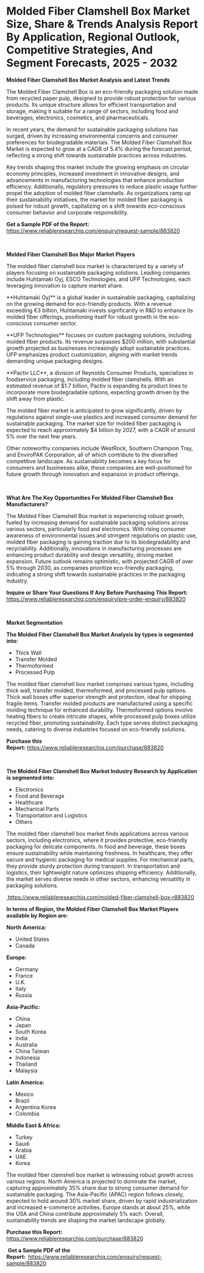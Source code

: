 <p><h1>Molded Fiber Clamshell Box Market Size, Share & Trends Analysis Report By Application, Regional Outlook, Competitive Strategies, And Segment Forecasts, 2025 - 2032</h1></p><p><strong>Molded Fiber Clamshell Box Market Analysis and Latest Trends</strong></p>
<p><p>The Molded Fiber Clamshell Box is an eco-friendly packaging solution made from recycled paper pulp, designed to provide robust protection for various products. Its unique structure allows for efficient transportation and storage, making it suitable for a range of sectors, including food and beverages, electronics, cosmetics, and pharmaceuticals. </p><p>In recent years, the demand for sustainable packaging solutions has surged, driven by increasing environmental concerns and consumer preferences for biodegradable materials. The Molded Fiber Clamshell Box Market is expected to grow at a CAGR of 5.4% during the forecast period, reflecting a strong shift towards sustainable practices across industries. </p><p>Key trends shaping this market include the growing emphasis on circular economy principles, increased investment in innovative designs, and advancements in manufacturing technologies that enhance production efficiency. Additionally, regulatory pressures to reduce plastic usage further propel the adoption of molded fiber clamshells. As organizations ramp up their sustainability initiatives, the market for molded fiber packaging is poised for robust growth, capitalizing on a shift towards eco-conscious consumer behavior and corporate responsibility.</p></p>
<p><strong>Get a Sample PDF of the Report:&nbsp;</strong> <a href="https://www.reliableresearchiq.com/enquiry/request-sample/883820?utm_campaign=3735&utm_medium=2&utm_source=Github&utm_content=ia&utm_term=19042025&utm_id=molded-fiber-clamshell-box">https://www.reliableresearchiq.com/enquiry/request-sample/883820</a></p>
<p>&nbsp;</p>
<p><strong>Molded Fiber Clamshell Box Major Market Players</strong></p>
<p><p>The molded fiber clamshell box market is characterized by a variety of players focusing on sustainable packaging solutions. Leading companies include Huhtamaki Oyj, ESCO Technologies, and UFP Technologies, each leveraging innovation to capture market share.</p><p>**Huhtamaki Oyj** is a global leader in sustainable packaging, capitalizing on the growing demand for eco-friendly products. With a revenue exceeding €3 billion, Huhtamaki invests significantly in R&D to enhance its molded fiber offerings, positioning itself for robust growth in the eco-conscious consumer sector.</p><p>**UFP Technologies** focuses on custom packaging solutions, including molded fiber products. Its revenue surpasses $200 million, with substantial growth projected as businesses increasingly adopt sustainable practices. UFP emphasizes product customization, aligning with market trends demanding unique packaging designs.</p><p>**Pactiv LLC**, a division of Reynolds Consumer Products, specializes in foodservice packaging, including molded fiber clamshells. With an estimated revenue of $1.7 billion, Pactiv is expanding its product lines to incorporate more biodegradable options, expecting growth driven by the shift away from plastic.</p><p>The molded fiber market is anticipated to grow significantly, driven by regulations against single-use plastics and increased consumer demand for sustainable packaging. The market size for molded fiber packaging is expected to reach approximately $4 billion by 2027, with a CAGR of around 5% over the next few years. </p><p>Other noteworthy companies include WestRock, Southern Champion Tray, and EnviroPAK Corporation, all of which contribute to the diversified competitive landscape. As sustainability becomes a key focus for consumers and businesses alike, these companies are well-positioned for future growth through innovation and expansion in product offerings.</p></p>
<p>&nbsp;</p>
<p><strong>What Are The Key Opportunities For Molded Fiber Clamshell Box Manufacturers?</strong></p>
<p><p>The Molded Fiber Clamshell Box market is experiencing robust growth, fueled by increasing demand for sustainable packaging solutions across various sectors, particularly food and electronics. With rising consumer awareness of environmental issues and stringent regulations on plastic use, molded fiber packaging is gaining traction due to its biodegradability and recyclability. Additionally, innovations in manufacturing processes are enhancing product durability and design versatility, driving market expansion. Future outlook remains optimistic, with projected CAGR of over 5% through 2030, as companies prioritize eco-friendly packaging, indicating a strong shift towards sustainable practices in the packaging industry.</p></p>
<p><strong>Inquire or Share Your Questions If Any Before Purchasing This Report:</strong> <a href="https://www.reliableresearchiq.com/enquiry/pre-order-enquiry/883820?utm_campaign=3735&utm_medium=2&utm_source=Github&utm_content=ia&utm_term=19042025&utm_id=molded-fiber-clamshell-box">https://www.reliableresearchiq.com/enquiry/pre-order-enquiry/883820</a></p>
<p>&nbsp;</p>
<p><strong>Market Segmentation</strong></p>
<p><strong>The Molded Fiber Clamshell Box Market Analysis by types is segmented into:</strong></p>
<p><ul><li>Thick Wall</li><li>Transfer Molded</li><li>Thermoformed</li><li>Processed Pulp</li></ul></p>
<p><p>The molded fiber clamshell box market comprises various types, including thick wall, transfer molded, thermoformed, and processed pulp options. Thick wall boxes offer superior strength and protection, ideal for shipping fragile items. Transfer molded products are manufactured using a specific molding technique for enhanced durability. Thermoformed options involve heating fibers to create intricate shapes, while processed pulp boxes utilize recycled fiber, promoting sustainability. Each type serves distinct packaging needs, catering to diverse industries focused on eco-friendly solutions.</p></p>
<p><strong>Purchase this Report:&nbsp;</strong><a href="https://www.reliableresearchiq.com/purchase/883820?utm_campaign=3735&utm_medium=2&utm_source=Github&utm_content=ia&utm_term=19042025&utm_id=molded-fiber-clamshell-box">https://www.reliableresearchiq.com/purchase/883820</a></p>
<p>&nbsp;</p>
<p><strong>The Molded Fiber Clamshell Box Market Industry Research by Application is segmented into:</strong></p>
<p><ul><li>Electronics</li><li>Food and Beverage</li><li>Healthcare</li><li>Mechanical Parts</li><li>Transportation and Logistics</li><li>Others</li></ul></p>
<p><p>The molded fiber clamshell box market finds applications across various sectors, including electronics, where it provides protective, eco-friendly packaging for delicate components. In food and beverage, these boxes ensure sustainability while maintaining freshness. In healthcare, they offer secure and hygienic packaging for medical supplies. For mechanical parts, they provide sturdy protection during transport. In transportation and logistics, their lightweight nature optimizes shipping efficiency. Additionally, the market serves diverse needs in other sectors, enhancing versatility in packaging solutions.</p></p>
<p><a href="https://www.reliableresearchiq.com/molded-fiber-clamshell-box-r883820?utm_campaign=3735&utm_medium=2&utm_source=Github&utm_content=ia&utm_term=19042025&utm_id=molded-fiber-clamshell-box">&nbsp;https://www.reliableresearchiq.com/molded-fiber-clamshell-box-r883820</a></p>
<p><strong>In terms of Region, the Molded Fiber Clamshell Box Market Players available by Region are:</strong></p>
<p>
    <p> <strong> North America: </strong>
        <ul>
            <li>United States</li>
            <li>Canada</li>
        </ul>
        </p> 
    <p> <strong> Europe: </strong>
        <ul>
            <li>Germany</li>
            <li>France</li>
            <li>U.K.</li>
            <li>Italy</li>
            <li>Russia</li>
        </ul>
        </p> 
    <p> <strong> Asia-Pacific: </strong>
        <ul>
            <li>China</li>
            <li>Japan</li>
            <li>South Korea</li>
            <li>India</li>
            <li>Australia</li>
            <li>China Taiwan</li>
            <li>Indonesia</li>
            <li>Thailand</li>
            <li>Malaysia</li>
        </ul>
        </p> 
    <p> <strong> Latin America: </strong>
        <ul>
            <li>Mexico</li>
            <li>Brazil</li>
            <li>Argentina Korea</li>
            <li>Colombia</li>
        </ul>
        </p> 
    <p> <strong> Middle East & Africa: </strong>
        <ul>
            <li>Turkey</li>
            <li>Saudi</li>
            <li>Arabia</li>
            <li>UAE</li>
            <li>Korea</li>
        </ul>
    </p>
    </p>
<p><p>The molded fiber clamshell box market is witnessing robust growth across various regions. North America is projected to dominate the market, capturing approximately 35% share due to strong consumer demand for sustainable packaging. The Asia-Pacific (APAC) region follows closely, expected to hold around 30% market share, driven by rapid industrialization and increased e-commerce activities. Europe stands at about 25%, while the USA and China contribute approximately 5% each. Overall, sustainability trends are shaping the market landscape globally.</p></p>
<p><strong>Purchase this Report: </strong><a href="https://www.reliableresearchiq.com/purchase/883820?utm_campaign=3735&utm_medium=2&utm_source=Github&utm_content=ia&utm_term=19042025&utm_id=molded-fiber-clamshell-box">https://www.reliableresearchiq.com/purchase/883820</a></p>
<p>&nbsp;<strong>Get a Sample PDF of the Report:&nbsp;&nbsp;</strong><a href="https://www.reliableresearchiq.com/enquiry/request-sample/883820?utm_campaign=3735&utm_medium=2&utm_source=Github&utm_content=ia&utm_term=19042025&utm_id=molded-fiber-clamshell-box">https://www.reliableresearchiq.com/enquiry/request-sample/883820</a></p>
<p><strong></strong></p>
<p><p></p><p></p><p></p></p>